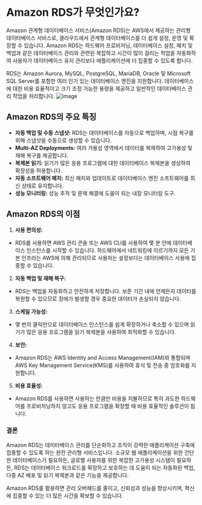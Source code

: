 # Amazon RDS가 무엇인가요?
Amazon 관계형 데이터베이스 서비스(Amazon RDS)는 AWS에서 제공하는 관리형 데이터베이스 서비스로, 클라우드에서 관계형 데이터베이스를 더 쉽게 설정, 운영 및 확장할 수 있습니다. Amazon RDS는 하드웨어 프로비저닝, 데이터베이스 설정, 패치 및 백업과 같은 데이터베이스 관리와 관련된 복잡하고 시간이 많이 걸리는 작업을 자동화하여 사용자가 데이터베이스 유지 관리보다 애플리케이션에 더 집중할 수 있도록 합니다.

RDS는 Amazon Aurora, MySQL, PostgreSQL, MariaDB, Oracle 및 Microsoft SQL Server를 포함한 여러 인기 있는 데이터베이스 엔진을 지원합니다. 데이터베이스에 대한 비용 효율적이고 크기 조정 가능한 용량을 제공하고 일반적인 데이터베이스 관리 작업을 처리합니다.
![image](https://github.com/user-attachments/assets/62024743-4179-4ae9-bbb4-0cbf67bd3cb8)

## Amazon RDS의 주요 특징
- **자동 백업 및 수동 스냅샷:** RDS는 데이터베이스를 자동으로 백업하며, 시점 복구를 위해 스냅샷을 수동으로 생성할 수 있습니다.
- **Multi-AZ Deployments:** 여러 가용성 영역에서 데이터를 복제하여 고가용성 및 재해 복구를 제공합니다.
- **복제본 읽기:** 읽기가 많은 응용 프로그램에 대한 데이터베이스 복제본을 생성하여 확장성을 허용합니다.
- **자동 소프트웨어 패치:** 최신 패치와 업데이트로 데이터베이스 엔진 소프트웨어를 최신 상태로 유지합니다.
- **성능 모니터링:** 성능 추적 및 문제 해결에 도움이 되는 내장 모니터링 도구.


## **Amazon RDS의 이점**

1. **사용 편의성:**
- RDS를 사용하면 AWS 관리 콘솔 또는 AWS CLI를 사용하여 몇 분 안에 데이터베이스 인스턴스를 시작할 수 있습니다. 하드웨어에서 네트워킹에 이르기까지 모든 기본 인프라는 AWS에 의해 관리되므로 사용자는 설정보다는 데이터베이스 사용에 집중할 수 있습니다.

2. **자동 백업 및 재해 복구:**
- RDS는 백업을 자동화하고 안전하게 저장합니다. 보존 기간 내에 언제든지 데이터를 복원할 수 있으므로 장애가 발생할 경우 중요한 데이터가 손실되지 않습니다.

3. **스케일 가능성:**
- 몇 번의 클릭만으로 데이터베이스 인스턴스를 쉽게 확장하거나 축소할 수 있으며 읽기가 많은 응용 프로그램을 읽기 복제본을 사용하여 최적화할 수 있습니다.

4. **보안:**
- Amazon RDS는 AWS Identity and Access Management(IAM)와 통합되며 AWS Key Management Service(KMS)를 사용하여 휴식 및 전송 중 암호화를 지원합니다.

5. **비용 효율성:**
- Amazon RDS를 사용하면 사용하는 만큼만 비용을 지불하므로 특히 과도한 하드웨어를 프로비저닝하지 않고도 응용 프로그램을 확장할 때 비용 효율적인 솔루션이 됩니다.


### **결론**

Amazon RDS는 데이터베이스 관리를 단순화하고 조직이 강력한 애플리케이션 구축에 집중할 수 있도록 하는 완전 관리형 서비스입니다. 소규모 웹 애플리케이션을 위한 간단한 데이터베이스가 필요하든, 글로벌 사용자를 위한 복잡한 고가용성 시스템이 필요하든, RDS는 데이터베이스 워크로드를 확장하고 보호하는 데 도움이 되는 자동화된 백업, 다중 AZ 배포 및 읽기 복제본과 같은 기능을 제공합니다.

Amazon RDS를 활용하면 관리 오버헤드를 줄이고, 신뢰성과 성능을 향상시키며, 혁신에 집중할 수 있는 더 많은 시간을 확보할 수 있습니다.
